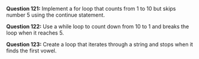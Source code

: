 **Question 121:** Implement a for loop that counts from 1 to 10 but skips number 5 using the continue statement.

**Question 122:** Use a while loop to count down from 10 to 1 and breaks the loop when it reaches 5.

**Question 123:** Create a loop that iterates through a string and stops when it finds the first vowel.